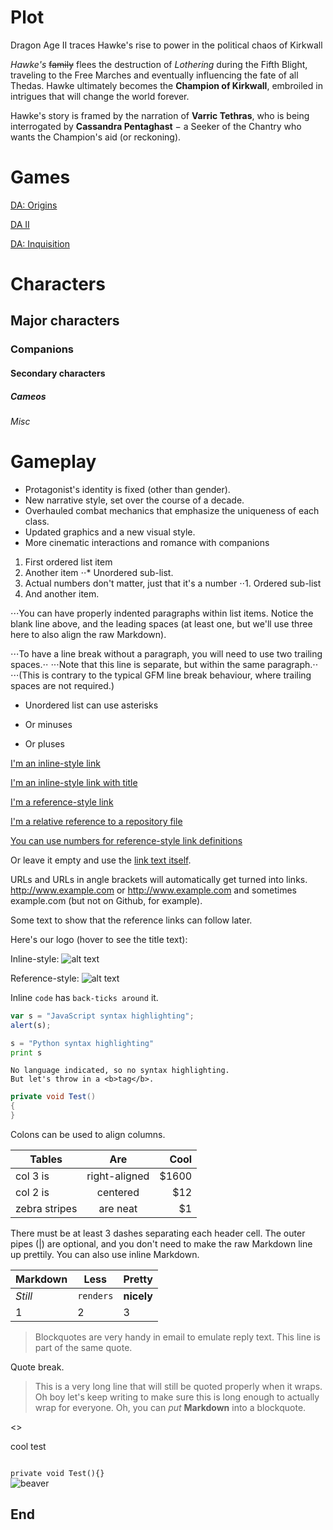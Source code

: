 [//]: # (title: Dragon Age 2)
<include src="ReuseMe.xml" include-id="reuse_DA_img"/>
# Plot

<tip>
<p>
Dragon Age II traces Hawke's rise to power in the political chaos of Kirkwall
</p>
</tip>

*Hawke's* ~~family~~ flees the destruction of _Lothering_ during the Fifth Blight, traveling to the Free Marches and eventually influencing the fate of all Thedas. Hawke ultimately becomes the **Champion of __Kirkwall__**, embroiled in intrigues that will change the world forever.

Hawke's story is framed by the narration of **Varric Tethras**, who is being interrogated by __Cassandra Pentaghast__ − a Seeker of the Chantry who wants the Champion's aid (or reckoning).

# Games

[DA: Origins](Dragon_Age__Origins.xml)

[DA II](Dragon_Age_2.md)

[DA: Inquisition](Dragon_Age__Inquisition.md)

# Characters
## Major characters
### Companions
#### Secondary characters
##### Cameos
###### Misc

Gameplay
======

* Protagonist's identity is fixed (other than gender).
* New narrative style, set over the course of a decade.
* Overhauled combat mechanics that emphasize the uniqueness of each class.
* Updated graphics and a new visual style. 
* More cinematic interactions and romance with companions



1. First ordered list item
2. Another item
   ⋅⋅* Unordered sub-list.
1. Actual numbers don't matter, just that it's a number
   ⋅⋅1. Ordered sub-list
4. And another item.

⋅⋅⋅You can have properly indented paragraphs within list items. Notice the blank line above, and the leading spaces (at least one, but we'll use three here to also align the raw Markdown).

⋅⋅⋅To have a line break without a paragraph, you will need to use two trailing spaces.⋅⋅
⋅⋅⋅Note that this line is separate, but within the same paragraph.⋅⋅
⋅⋅⋅(This is contrary to the typical GFM line break behaviour, where trailing spaces are not required.)

* Unordered list can use asterisks
- Or minuses
+ Or pluses

[I'm an inline-style link](https://www.google.com)

[I'm an inline-style link with title](https://www.google.com "Google's Homepage")

[I'm a reference-style link][Arbitrary case-insensitive reference text]

[I'm a relative reference to a repository file](md1.md)

[You can use numbers for reference-style link definitions][1]

Or leave it empty and use the [link text itself].

URLs and URLs in angle brackets will automatically get turned into links.
http://www.example.com or <http://www.example.com> and sometimes
example.com (but not on Github, for example).

Some text to show that the reference links can follow later.

[arbitrary case-insensitive reference text]: https://www.mozilla.org
[1]: http://slashdot.org
[link text itself]: http://www.reddit.com

Here's our logo (hover to see the title text):

Inline-style:
![alt text](crow.png  "Logo Title Text 1")

Reference-style:
![alt text][logo]

[logo]: crow.png "Logo Title Text 2"

Inline `code` has `back-ticks around` it.

```javascript
var s = "JavaScript syntax highlighting";
alert(s);
```

```python
s = "Python syntax highlighting"
print s
```

```
No language indicated, so no syntax highlighting. 
But let's throw in a <b>tag</b>.
```

```C#
private void Test()
{
}
```

Colons can be used to align columns.

| Tables        | Are           | Cool  |
| ------------- |:-------------:| -----:|
| col 3 is      | right-aligned | $1600 |
| col 2 is      | centered      |   $12 |
| zebra stripes | are neat      |    $1 |

There must be at least 3 dashes separating each header cell.
The outer pipes (|) are optional, and you don't need to make the
raw Markdown line up prettily. You can also use inline Markdown.

Markdown | Less | Pretty
--- | --- | ---
*Still* | `renders` | **nicely**
1 | 2 | 3

> Blockquotes are very handy in email to emulate reply text.
> This line is part of the same quote.

Quote break.

> This is a very long line that will still be quoted properly when it wraps. Oh boy let's keep writing to make sure this is long enough to actually wrap for everyone. Oh, you can *put* **Markdown** into a blockquote.

<>

<p> cool test <a href="md4.md"></a></p>
<code lang="">
private void Test(){}
</code>
<img src="beaver.jpg" alt="beaver" animated="true"/>

## End
